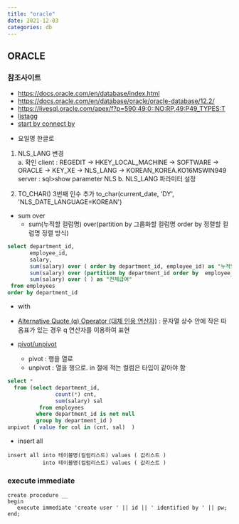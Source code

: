 ```yaml
---
title: "oracle"
date: 2021-12-03
categories: db
---
```


## ORACLE

### 참조사이트

- https://docs.oracle.com/en/database/index.html
- https://docs.oracle.com/en/database/oracle/oracle-database/12.2/
- https://livesql.oracle.com/apex/f?p=590:49:0::NO:RP,49:P49_TYPES:T
- [listagg](https://livesql.oracle.com/apex/livesql/file/tutorial_EDVE861IDOIZGLUZMSW7Y8HYG.html)
- [start by connect by](https://livesql.oracle.com/apex/livesql/file/tutorial_GQMLEEPG5ARVSIFGQRD3SES92.html)

* 요일명 한글로

1. NLS_LANG 변경  
   a. 확인
   client : REGEDIT -> HKEY_LOCAL_MACHINE -> SOFTWARE -> ORACLE -> KEY_XE -> NLS_LANG -> KOREAN_KOREA.KO16MSWIN949  
   server : sql>show parameter NLS
   b. NLS_LANG 파라미터 설정

2. TO_CHAR() 3번째 인수 추가
   to_char(current_date, 'DY', 'NLS_DATE_LANGUAGE=KOREAN')

- sum over
  - sum(누적할 컬럼명) over(partition by 그룹화할 컬럼명 order by 정렬할 컬럼명 정렬 방식)

```sql
select department_id,
       employee_id,
       salary,
       sum(salary) over ( order by department_id, employee_id) as "누적합계",
       sum(salary) over (partition by department_id order by  employee_id) as "부서별누적",
       sum(salary) over ( ) as "전체급여"
 from employees
order by department_id
```

- with
- [Alternative Quote (q) Operator (대체 인용 연산자)](https://livesql.oracle.com/apex/livesql/file/content_CIREYU9EA54EOKQ7LAMZKRF6P.html) : 문자열 상수 안에 작은 따옴표가 있는 경우 q 연산자를 이용하여 표현

- [pivot/unpivot](https://www.oracle.com/kr/technical-resources/articles/database/sql-11g-pivot.html)
  - pivot : 행을 열로
  - unpivot : 열을 행으로. in 절에 적는 컬럼은 타입이 같아야 함

```sql
select *
  from (select department_id,
               count(*) cnt,
               sum(salary) sal
          from employees
         where department_id is not null
         group by department_id )
unpivot ( value for col in (cnt, sal)  )
```

- insert all

```
insert all into 테이블명(컬럼리스트) values ( 값리스트 )
           into 테이블명(컬럼리스트) values ( 값리스트 )
```

### execute immediate 
```
create procedure __
begin
   execute immediate 'create user ' || id || ' identified by ' || pw;
end;
```

